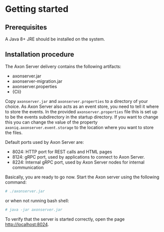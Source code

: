 # Getting started

## Prerequisites

A Java 8+ JRE should be installed on the system.

## Installation procedure

The Axon Server delivery contains the following artifacts:

* axonserver.jar
* axonserver-migration.jar
* axonserver.properties
* {Cli}

Copy `axonserver.jar` and `axonserver.properties` to a directory of your choice. As Axon Server also acts as an event store, you need to tell it where to store the events. In the provided `axonserver.properties` file this is set up to be the events subdirectory in the startup directory. If you want to change this you can change the value of the property `axoniq.axonserver.event.storage` to the location where you want to store the files.

Default ports used by Axon Server are:

* 8024: HTTP port for REST calls and HTML pages
* 8124: gRPC port, used by applications to connect to Axon Server.
* 8224: Internal gRPC port, used by Axon Server nodes for internal communication

Basically, you are ready to go now. Start the Axon server using the following command:

```sh
# ./axonserver.jar
```
or when not running bash shell:

```sh
# java -jar axonserver.jar
```

To verify that the server is started correctly, open the page [http://localhost:8024](http://localhost:8024).

